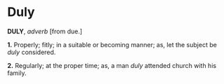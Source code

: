 # Duly

**DULY**, _adverb_ \[from due.\]

**1.** Properly; fitly; in a suitable or becoming manner; as, let the subject be _duly_ considered.

**2.** Regularly; at the proper time; as, a man _duly_ attended church with his family.